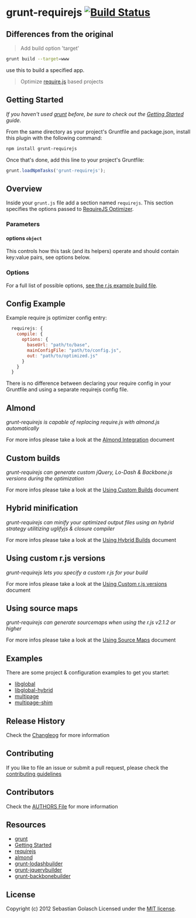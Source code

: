 # grunt-requirejs [![Build Status](https://secure.travis-ci.org/asciidisco/grunt-requirejs.png?branch=master)](http://travis-ci.org/asciidisco/grunt-requirejs)

## Differences from the original

> Add build option 'target'
```bash
grunt build --target=www
```

use this to build a specified app.

> Optimize [require.js](http://requirejs.org/) based projects

## Getting Started
_If you haven't used [grunt](http://gruntjs.com/) before, be sure to check out the [Getting Started](https://github.com/cowboy/grunt/blob/master/docs/getting_started.md) guide._

From the same directory as your project's Gruntfile and package.json, install this plugin with the following command:

```bash
npm install grunt-requirejs
```

Once that's done, add this line to your project's Gruntfile:

```js
grunt.loadNpmTasks('grunt-requirejs');
```

## Overview

Inside your `grunt.js` file add a section named `requirejs`. This section specifies the options passed to [RequireJS Optimizer](http://requirejs.org/docs/optimization.html).

### Parameters

#### options ```object```

This controls how this task (and its helpers) operate and should contain key:value pairs, see options below.

### Options

For a full list of possible options, [see the r.js example build file](https://github.com/jrburke/r.js/blob/master/build/example.build.js).

## Config Example

Example require js optimizer config entry:

```javascript
  requirejs: {
    compile: {
      options: {
        baseUrl: "path/to/base",
        mainConfigFile: "path/to/config.js",
        out: "path/to/optimized.js"
      }
    }
  }
```

There is no difference between declaring your require config in your Gruntfile and using a separate requirejs config file.

## Almond
_grunt-requirejs is capable of replacing require.js with almond.js automatically_

For more infos please take a look at the [Almond Integration](https://github.com/asciidisco/grunt-requirejs/blob/master/docs/almondIntegration.md) document

## Custom builds
_grunt-requirejs can generate custom jQuery, Lo-Dash & Backbone.js versions during the optimization_

For more infos please take a look at the [Using Custom Builds](https://github.com/asciidisco/grunt-requirejs/blob/master/docs/customBuilder.md) document

## Hybrid minification
_grunt-requirejs can minify your optimized output files using an hybrid strategy utilitizing uglifyjs & closure compiler_

For more infos please take a look at the [Using Hybrid Builds](https://github.com/asciidisco/grunt-requirejs/blob/master/docs/hybridBuilds.md) document

## Using custom r.js versions
_grunt-requirejs lets you specify a custom r.js for your build_

For more infos please take a look at the [Using Custom r.js versions](https://github.com/asciidisco/grunt-requirejs/blob/master/docs/customrjs.md) document

## Using source maps
_grunt-requirejs can generate sourcemaps when using the r.js v2.1.2 or higher_

For more infos please take a look at the [Using Source Maps](https://github.com/asciidisco/grunt-requirejs/blob/master/docs/sourcemaps.md) document

## Examples

There are some project & configuration examples to get you startet:

  - [libglobal](https://github.com/asciidisco/grunt-requirejs/tree/master/examples/libglobal)
  - [libglobal-hybrid](https://github.com/asciidisco/grunt-requirejs/tree/master/examples/libglobal-hybrid)
  - [multipage](https://github.com/asciidisco/grunt-requirejs/tree/master/examples/mutlipage)
  - [multipage-shim](https://github.com/asciidisco/grunt-requirejs/tree/master/examples/multipage-shim)


## Release History
Check the [Changleog](https://github.com/asciidisco/grunt-requirejs/blob/master/CHANGELOG) for more information

## Contributing
If you like to file an issue or submit a pull request, please check the [contributing guidelines](https://github.com/asciidisco/grunt-requirejs/blob/master/CONTRIBUTING.md)

## Contributors
Check the [AUTHORS File](https://github.com/asciidisco/grunt-requirejs/blob/master/AUTHORS.md) for more information

## Resources
+ [grunt](http://gruntjs.com/)
+ [Getting Started](https://github.com/cowboy/grunt/blob/master/docs/getting_started.md)
+ [requirejs](http://requirejs.org)
+ [almond](https://github.com/jrburke/almond)
+ [grunt-lodashbuilder](https://github.com/asciidisco/grunt-lodashbuilder)
+ [grunt-jquerybuilder](https://github.com/asciidisco/grunt-jquerybuilder)
+ [grunt-backbonebuilder](https://github.com/asciidisco/grunt-backbonebuilder)

## License
Copyright (c) 2012 Sebastian Golasch
Licensed under the [MIT license](https://github.com/asciidisco/grunt-requirejs/LICENSE-MIT).
